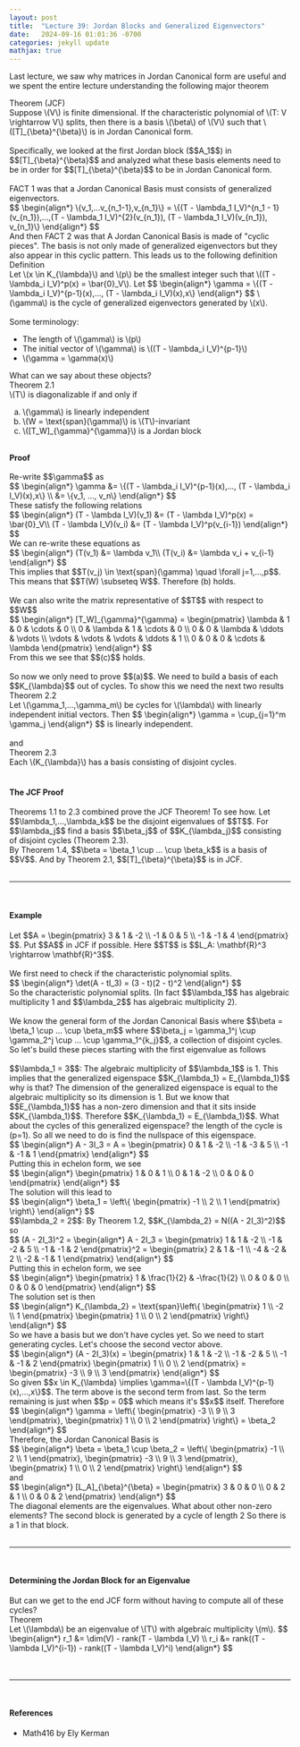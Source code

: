 ```yaml
---
layout: post
title:  "Lecture 39: Jordan Blocks and Generalized Eigenvectors"
date:   2024-09-16 01:01:36 -0700
categories: jekyll update
mathjax: true
---
```

Last lecture, we saw why matrices in Jordan Canonical form are useful and we spent the entire lecture  understanding the following major theorem
<br>
<div class="purdiv">
Theorem (JCF)
</div>
<div class="purbdiv">
Suppose \(V\) is finite dimensional. If the characteristic polynomial of \(T: V \rightarrow V\) splits, then there is a basis \(\beta\) of \(V\) such that \([T]_{\beta}^{\beta}\) is in Jordan Canonical form.
</div>
<!------------------------------------------------------------------------------------>
<br>
Specifically, we looked at the first Jordan block ($$A_1$$) in $$[T]_{\beta}^{\beta}$$ and analyzed what these basis elements need to be in order for $$[T]_{\beta}^{\beta}$$ to be in Jordan Canonical form. 
<br>
<br>
FACT 1 was that a Jordan Canonical Basis must consists of generalized eigenvectors.
<div>
$$
\begin{align*}
\{v_1,...v_{n_1-1},v_{n_1}\} = \{(T - \lambda_1 I_V)^{n_1 - 1}(v_{n_1}),...,(T - \lambda_1 I_V)^{2}(v_{n_1}), (T - \lambda_1 I_V)(v_{n_1}), v_{n_1}\}
\end{align*}
$$
</div>
<!------------------------------------------------------------------------------------>
And then FACT 2 was that A Jordan Canonical Basis is made of "cyclic pieces". The basis is not only made of generalized eigenvectors but they also appear in this cyclic pattern. This leads us to the following definition
<br>
<div class="bdiv">
Definition
</div>
<div class="bbdiv">
Let \(x \in K_{\lambda}\) and \(p\) be the smallest integer such that \((T - \lambda_i I_V)^p(x) = \bar{0}_V\). Let 
$$
\begin{align*}
\gamma = \{(T - \lambda_i I_V)^{p-1}(x),..., (T - \lambda_i I_V)(x),x\}
\end{align*}
$$
\(\gamma\) is the cycle of generalized eigenvectors generated by \(x\).
</div>
<!------------------------------------------------------------------------------------>
<br>
Some terminology: 
<ul>
	<li>The length of \(\gamma\) is \(p\)</li> 
	<li>The initial vector of \(\gamma\) is \((T - \lambda_i I_V)^{p-1}\) </li>
	<li>\(\gamma = \gamma(x)\)</li>
</ul>
What can we say about these objects?
<br>
<div class="purdiv">
Theorem 2.1
</div>
<div class="purbdiv">
\(T\) is diagonalizable if and only if
<ol type="a">
	<li>\(\gamma\) is linearly independent</li>
	<li>\(W = \text{span}(\gamma)\) is \(T\)-invariant</li>
	<li>\([T_W]_{\gamma}^{\gamma}\) is a Jordan block</li>
</ol>
</div>
<!------------------------------------------------------------------------------------>
<br>
<b>Proof</b>
<br>
<br>
Re-write $$\gamma$$ as
<div>
$$
\begin{align*}
\gamma &= \{(T - \lambda_i I_V)^{p-1}(x),..., (T - \lambda_i I_V)(x),x\} \\
       &= \{v_1, ..., v_n\}
\end{align*}
$$
</div>
These satisfy the following relations
<div>
$$
\begin{align*}
(T - \lambda I_V)(v_1) &= (T - \lambda I_V)^p(x) = \bar{0}_V\\
(T - \lambda I_V)(v_i) &= (T - \lambda I_V)^p(v_{i-1})
\end{align*}
$$
</div>
We can re-write these equations as
<div>
$$
\begin{align*}
(T(v_1) &= \lambda v_1\\
(T(v_i) &= \lambda v_i + v_{i-1}
\end{align*}
$$
</div>
This implies that $$T(v_j) \in \text{span}(\gamma) \quad \forall j=1,...,p$$. This means that $$T(W) \subseteq W$$. Therefore (b) holds.
<br>
<br>
We can also write the matrix representative of $$T$$ with respect to $$W$$
<div>
$$
\begin{align*}
[T_W]_{\gamma}^{\gamma} = 
\begin{pmatrix}
\lambda & 1 & 0 & \cdots & 0 \\
0 & \lambda & 1 & \cdots & 0 \\
0 & 0 & \lambda & \ddots & \vdots \\
\vdots & \vdots & \vdots & \ddots & 1 \\
0 & 0 & 0 & \cdots & \lambda
\end{pmatrix}
\end{align*}
$$
</div>
From this we see that $$(c)$$ holds. 
<br>
<br>
So now we only need to prove $$(a)$$. We need to build a basis of each $$K_{\lambda}$$ out of cycles. To show this we need the next two results
<br>
<!------------------------------------------------------------------------------------>
<div class="purdiv">
Theorem 2.2
</div>
<div class="purbdiv">
Let \(\gamma_1,...,\gamma_m\) be cycles for \(\lambda\) with linearly independent initial vectors. Then
$$
\begin{align*}
\gamma = \cup_{j=1}^m \gamma_j
\end{align*}
$$
is linearly independent.
</div>
<!------------------------------------------------------------------------------------>
<br>
and
<br>
<div class="purdiv">
Theorem 2.3
</div>
<div class="purbdiv">
Each \(K_{\lambda}\) has a basis consisting of disjoint cycles.
</div>
<br>
<!------------------------------------------------------------------------------------>
<h4><b>The JCF Proof</b></h4>
Theorems 1.1 to 2.3 combined prove the JCF Theorem! To see how. Let $$\lambda_1,...,\lambda_k$$ be the disjoint eigenvalues of $$T$$. For $$\lambda_j$$ find a basis $$\beta_j$$ of $$K_{\lambda_j}$$ consisting of disjoint cycles (Theorem 2.3).
<br>
By Theorem 1.4, $$\beta = \beta_1 \cup ... \cup \beta_k$$ is a basis of $$V$$. And by Theorem 2.1, $$[T]_{\beta}^{\beta}$$ is in JCF.
<br>
<br>
<hr>
<br>
<!------------------------------------------------------------------------------------>
<h4><b>Example</b></h4>
Let $$A = \begin{pmatrix}
3 & 1 & -2 \\
-1 & 0 & 5 \\
-1 & -1 & 4
\end{pmatrix}
$$. Put $$A$$ in JCF if possible. Here $$T$$ is $$L_A: \mathbf{R}^3 \rightarrow \mathbf{R}^3$$. 
<br>
<br>
We first need to check if the characteristic polynomial splits.
<div>
$$
\begin{align*}
\det(A - tI_3) = (3 - t)(2 - t)^2
\end{align*}
$$
</div>
So the characteristic polynomial splits. (In fact $$\lambda_1$$ has algebraic multiplicity 1 and $$\lambda_2$$ has algebraic multiplicity 2).
<br>
<br>
We know the general form of the Jordan Canonical Basis where $$\beta = \beta_1 \cup ... \cup \beta_m$$ where $$\beta_j = \gamma_1^j \cup \gamma_2^j \cup ... \cup \gamma_1^{k_j}$$, a collection of disjoint cycles. So let's build these pieces starting with the first eigenvalue as follows
<br>
<br>
$$\lambda_1 = 3$$: The algebraic multiplicity of $$\lambda_1$$ is 1. This implies that the generalized eigenspace $$K_{\lambda_1} = E_{\lambda_1}$$ why is that? The dimension of the generalized eigenspace is equal to the algebraic multiplicity so its dimension is 1. But we know that $$E_{\lambda_1}$$ has a non-zero dimension and that it sits inside $$K_{\lambda_1}$$. Therefore $$K_{\lambda_1} = E_{\lambda_1}$$. What about the cycles of this generalized eigenspace? the length of the cycle is (p=1). So all we need to do is find the nullspace of this eigenspace.
<div>
$$
\begin{align*}
A - 3I_3 = 
A = \begin{pmatrix}
0 & 1 & -2 \\
-1 & -3 & 5 \\
-1 & -1 & 1
\end{pmatrix}
\end{align*}
$$
</div>
Putting this in echelon form, we see
<div>
$$
\begin{align*}
\begin{pmatrix}
1 & 0 & 1 \\
0 & 1 & -2 \\
0 & 0 & 0
\end{pmatrix}
\end{align*}
$$
</div>
The solution will this lead to
<div>
$$
\begin{align*}
\beta_1 = \left\{
\begin{pmatrix}
-1 \\
2 \\
1
\end{pmatrix}
\right\}
\end{align*}
$$
</div>
<!------------------------------------------------------------------------------------>
$$\lambda_2 = 2$$: By Theorem 1.2, $$K_{\lambda_2} = N((A - 2I_3)^2)$$ so
<div>
$$
(A - 2I_3)^2 = 
\begin{align*}
A - 2I_3 = 
\begin{pmatrix}
1 & 1 & -2 \\
-1 & -2 & 5 \\
-1 & -1 & 2
\end{pmatrix}^2 
= 
\begin{pmatrix}
2 & 1 & -1 \\
-4 & -2 & 2 \\
-2 & -1 & 1
\end{pmatrix}
\end{align*}
$$
</div>
Putting this in echelon form, we see
<div>
$$
\begin{align*}
\begin{pmatrix}
1 & \frac{1}{2} & -\frac{1}{2} \\
0 & 0 & 0 \\
0 & 0 & 0
\end{pmatrix}
\end{align*}
$$
</div>
The solution set is then
<div>
$$
\begin{align*}
K_{\lambda_2} = \text{span}\left\{
\begin{pmatrix} 1 \\ -2 \\ 1 \end{pmatrix}
\begin{pmatrix} 1 \\ 0 \\ 2 \end{pmatrix}
\right\}
\end{align*}
$$
</div>
So we have a basis but we don't have cycles yet. So we need to start generating cycles. Let's choose the second vector above.
<div>
$$
\begin{align*}
(A - 2I_3)(x) = 
\begin{pmatrix}
1 & 1 & -2 \\
-1 & -2 & 5 \\
-1 & -1 & 2
\end{pmatrix}
\begin{pmatrix}
1 \\
0 \\
2
\end{pmatrix}
=
\begin{pmatrix}
-3 \\
9 \\
3
\end{pmatrix}
\end{align*}
$$
</div>
So given $$x \in K_{\lambda} \implies \gamma=\{(T - \lambda I_V)^{p-1}(x),...,x\}$$. The term above is the second term from last. So the term remaining is just when $$p = 0$$ which means it's $$x$$ itself. Therefore
<div>
$$
\begin{align*}
\gamma = \left\{
\begin{pmatrix}
-3 \\
9 \\
3
\end{pmatrix},
\begin{pmatrix}
1 \\
0 \\
2
\end{pmatrix}
\right\} = \beta_2
\end{align*}
$$
</div>
Therefore, the Jordan Canonical Basis is
<div>
$$
\begin{align*}
\beta = \beta_1 \cup \beta_2 
= \left\{
\begin{pmatrix}
	-1 \\
	2 \\
	1
\end{pmatrix},
\begin{pmatrix}
-3 \\
9 \\
3
\end{pmatrix},
\begin{pmatrix}
1 \\
0 \\
2
\end{pmatrix}
\right\}
\end{align*}
$$
</div>
and
<div>
$$
\begin{align*}
[L_A]_{\beta}^{\beta} =
\begin{pmatrix}
3 & 0 & 0 \\
0 & 2 & 1 \\
0 & 0 & 2
\end{pmatrix}
\end{align*}
$$
</div>
The diagonal elements are the eigenvalues. What about other non-zero elements? The second block is generated by a cycle of length 2 So there is a 1 in that block.
<br>
<br>
<hr>
<br>
<!------------------------------------------------------------------------------------>
<h4><b>Determining the Jordan Block for an Eigenvalue</b></h4>
But can we get to the end JCF form without having to compute all of these cycles?
<br>
<div class="purdiv">
Theorem
</div>
<div class="purbdiv">
Let \(\lambda\) be an eigenvalue of \(T\) with algebraic multiplicity \(m\). 
$$
\begin{align*}
r_1 &= \dim(V) - rank(T - \lambda I_V) \\
r_i &= rank((T - \lambda I_V)^{i-1}) - rank((T - \lambda I_V)^i)
\end{align*}
$$
</div>
<br>
<br>
<hr>
<br>
<!------------------------------------------------------------------------------------>
<h4><b>References</b></h4>
<ul>
<li>Math416 by Ely Kerman</li>
</ul>






















